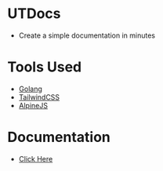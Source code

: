 # UTDocs
- Create a simple documentation in minutes

# Tools Used
- [Golang](https://go.dev)
- [TailwindCSS](https://tailwindcss.com)
- [AlpineJS](https://alpinejs.dev)

# Documentation
- [Click Here]()
